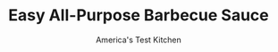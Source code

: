 ---
layout: ../../layouts/MarkdownPostLayout.astro
title: Easy All-Purpose Barbecue Sauce
author: America's Test Kitchen
pubDate: 2023-03-15
description: "Put down that supermarket bottle: It takes only 10 minutes to make a better breed of barbecue sauce."
image_url: https://res.cloudinary.com/hksqkdlah/image/upload/ar_1:1,c_fill,dpr_2.0,f_auto,fl_lossy.progressive.strip_profile,g_faces:auto,q_auto:low,w_344/44389-sfs-barbecue-sauces-5-easy-homemade-7
tags: ["Grilling & Barbecue","Sauces"]
calories: 975
protein: 
carbohydrates: 23
fats: 
fiber: 
ingredients: ["2 tablespoons, vegetable oil","1/2 cup, grated onion","1 teaspoon, garlic powder","1 teaspoon, chili powder","1/4 teaspoon, cayenne pepper","1 1/2 cups, ketchup","1/4 cup, molasses","3 tablespoons, Worcestershire sauce","3 tablespoons, cider vinegar","2 tablespoons, Dijon mustard","1 teaspoon, hot sauce"]
serves: 8
time: "30 minutes, plus 30 minutes cooling"
instructions: ["Heat oil in medium saucepan over medium heat until shimmering. Add onion and cook, stirring occasionally, until softened, about 5 minutes. Stir in garlic powder, chili powder, and cayenne and cook until fragrant, about 30 seconds.","Stir in ketchup, molasses, Worcestershire, vinegar, mustard, and hot sauce and bring to simmer. Reduce heat to low and cook until flavors meld, about 5 minutes. Let cool completely before serving. (Cooled sauce can be refrigerated for up to 1 week.)"]
nutrition: ["369 mg Potassium","29 mg Phosphorus","41 mg Calcium","1 mg Iron","36 mg Magnesium","543 mg Sodium","3 g Fat","2 g Monounsaturated","3 mg Vitamin C","7 µg Folate (food)","18 g Sugars","1 µg Vitamin K","56 g Water","23 g Carbs","7 µg Folate equivalent (total)","1 mg Vitamin E","18 µg Vitamin A","121 kcal Energy","7 g Sugars, added","975 calories"]
notes: "This recipe was developed using Franks RedHot Original Cayenne Pepper Sauce. Grate the onion on the large holes of a box or paddle grater."
---